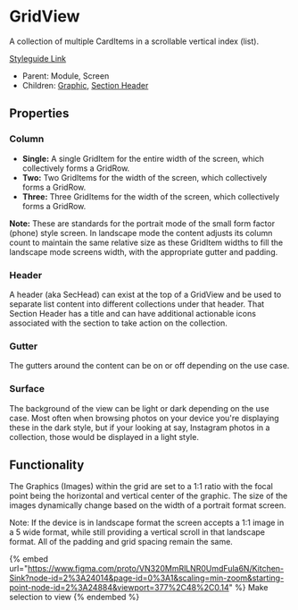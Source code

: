 # GridView

A collection of multiple CardItems in a scrollable vertical index (list).

[Styleguide Link](https://zpl.io/adKWyRp)

* Parent: Module, Screen
* Children: [Graphic](../overview/graphic/), [Section Header](../components/sec-head.md)

## Properties

### Column

* **Single:** A single GridItem for the entire width of the screen, which collectively forms a GridRow.
* **Two:** Two GridItems for the width of the screen, which collectively forms a GridRow.
* **Three:** Three GridItems for the width of the screen, which collectively forms a GridRow.

**Note:** These are standards for the portrait mode of the small form factor (phone) style screen. In landscape mode the content adjusts its column count to maintain the same relative size as these GridItem widths to fill the landscape mode screens width, with the appropriate gutter and padding.

### Header

A header (aka SecHead) can exist at the top of a GridView and be used to separate list content into different collections under that header. That Section Header has a title and can have additional actionable icons associated with the section to take action on the collection.

### Gutter

The gutters around the content can be on or off depending on the use case.

### Surface

The background of the view can be light or dark depending on the use case. Most often when browsing photos on your device you're displaying these in the dark style, but if your looking at say, Instagram photos in a collection, those would be displayed in a light style.

## Functionality

The Graphics (Images) within the grid are set to a 1:1 ratio with the focal point being the horizontal and vertical center of the graphic. The size of the images dynamically change based on the width of a portrait format screen.

Note: If the device is in landscape format the screen accepts a 1:1 image in a 5 wide format, while still providing a vertical scroll in that landscape format. All of the padding and grid spacing remain the same.



{% embed url="https://www.figma.com/proto/VN320MmRlLNR0UmdFula6N/Kitchen-Sink?node-id=2%3A24014&page-id=0%3A1&scaling=min-zoom&starting-point-node-id=2%3A24884&viewport=377%2C48%2C0.14" %}
Make selection to view
{% endembed %}
